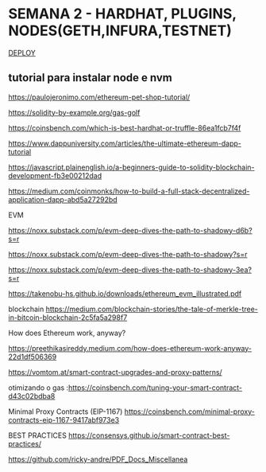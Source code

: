 
# SEMANA 2 - HARDHAT, PLUGINS, NODES(GETH,INFURA,TESTNET)


 
 [DEPLOY](deploy.gif)

## tutorial para instalar node e nvm 
https://paulojeronimo.com/ethereum-pet-shop-tutorial/


https://solidity-by-example.org/gas-golf

https://coinsbench.com/which-is-best-hardhat-or-truffle-86ea1fcb7f4f

https://www.dappuniversity.com/articles/the-ultimate-ethereum-dapp-tutorial

https://javascript.plainenglish.io/a-beginners-guide-to-solidity-blockchain-development-fb3e00212dad

https://medium.com/coinmonks/how-to-build-a-full-stack-decentralized-application-dapp-abd5a27292bd

EVM 

https://noxx.substack.com/p/evm-deep-dives-the-path-to-shadowy-d6b?s=r

https://noxx.substack.com/p/evm-deep-dives-the-path-to-shadowy?s=r

https://noxx.substack.com/p/evm-deep-dives-the-path-to-shadowy-3ea?s=r 

https://takenobu-hs.github.io/downloads/ethereum_evm_illustrated.pdf


blockchain 
https://medium.com/blockchain-stories/the-tale-of-merkle-tree-in-bitcoin-blockchain-2c5fa5a298f7

How does Ethereum work, anyway?

https://preethikasireddy.medium.com/how-does-ethereum-work-anyway-22d1df506369








https://vomtom.at/smart-contract-upgrades-and-proxy-patterns/


otimizando o gas :https://coinsbench.com/tuning-your-smart-contract-d43c02bdba8


Minimal Proxy Contracts (EIP-1167)
https://coinsbench.com/minimal-proxy-contracts-eip-1167-9417abf973e3

BEST PRACTICES
https://consensys.github.io/smart-contract-best-practices/

https://github.com/ricky-andre/PDF_Docs_Miscellanea
